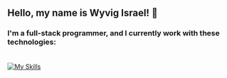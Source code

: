 ## Hello, my name is Wyvig Israel! :space_invader:	

### I'm a full-stack programmer, and I currently work with these technologies:  <br> <br>

[![My Skills](https://skillicons.dev/icons?i=vuejs,vuetify,php,laravel,nestjs,nodejs,jest,postgres,mysql,git,js,ts&theme=dark)](https://skillicons.dev)

